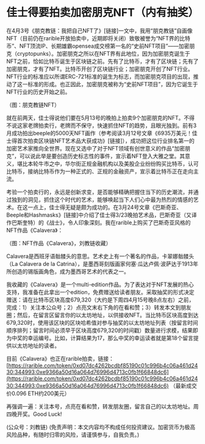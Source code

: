 # 佳士得要拍卖加密朋克NFT（内有抽奖）

在4月3号《朋克教链：我把自己NFT了》\[链接\]一文中，我用“朋克教链”自画像NFT（目前仍在rarible开放拍卖中，近期即将关闭）致敬被誉为“NFT界的比特币”、NFT顶流IP、长期雄霸opensea成交榜第一名的“史前NFT项目”——加密朋克（cryptopunks）。加密朋克之所以在NFT界有此地位，因为加密朋克诞生于NFT之前，恰如比特币诞生于区块链之前。先有了比特币，才有了区块链；先有了加密朋克，才有了NFT。比特币开创了区块链行业；加密朋克开创了NFT行业。NFT行业的标准应以所谓ERC-721标准的诞生为标志，而加密朋克项目的出现，推动了这一标准的形成。也正因此，加密朋克被称为“史前NFT项目”，因为它诞生于NFT行业的历史开始之前。

（图：朋克教链NFT）

就在前两天，佳士得说他们要在5月13号的晚拍上拍卖9个加密朋克的NFT。不得不说这家老牌拍卖行，老牌而不保守，快速抓住NFT的趋势，且眼光独到。前有3月成功拍出beeple的5000天NFT画作（参考阅读3月12号文章《6935万美元！佳士得首次拍卖区块链NFT艺术品大获成功》\[链接\]），成功把这位行业排名第一的加密艺术家推向全世界。现在又选中了对于NFT领域有创世意义的作品“加密朋克”，可以说此举是要创造历史标志性的事件，宣示着NFT登入大雅之堂。其意义，堪比本轮牛市之中，华尔街正规金融机构以及美股企业纷纷购买比特币，认可比特币，接纳比特币作为一种正式的、正规的金融资产，宣示着比特币正在走向主流。

考验一个拍卖行的，永远是创新求变，是否能够精确把握住当下的历史潮流，并通过独到的洞见，抓住这个时代的艺术，能够唤起当下人们心中最为热烈的情感的艺术。在这一点上，佳士得无疑是颇为成功的。在3月24号文章《巴斯奇亚、Beeple和Hashmasks》\[链接\]中介绍了佳士得3/23晚拍艺术品，巴斯奇亚（又译作巴斯奎特）的《战士》，令人印象深刻。我在rarible上购买了巴斯奇亚风格的NFT作品《Calavera》：

（图：NFT作品《Calavera》，刘教链收藏）

Calavera是西班牙语骷髅头的意思。艺术史上有一个著名的作品，卡翠娜骷髅头（La Calavera de la Catrina），是墨西哥刻版画家何塞·瓜达卢佩·波萨达于1913年所创造的锡版画角色，成为墨西哥艺术的代表之一。

我收藏的《Calavera》是一个multi-edition作品。为了表达对于NFT发展的热心支持，我准备在此拿出一个edition，免费赠送给读者朋友。采取抽奖的形式决定赠送：请在比特币区块高度679,320（大约是下周四4月15号晚8点左右）之前，完成：1）关注本公众号；2）点亮文末右下角的在看和赞；3）转发本文到朋友圈；然后，在留言区留言你的以太坊地址，以供接收NFT。当比特币区块高度到达679,320时，使用该区块的区块哈希值对参与抽奖的以太坊地址列表（按留言时间顺序排列；留言时间必须早于区块高度679,320的时间戳）数量进行求模，结果即为中奖的幸运编号。比如，计算结果为17，那么中奖的幸运读者就是第18个留言提供以太坊地址的读者。

目前《Calavera》也正在rarible拍卖，链接：[https://rarible.com/token/0xd07dc4262bcdbf85190c01c996b4c06a461d2430:344993:0xe9366a50d16a064d76996d4713c0fb1f66848dc6](https://rarible.com/token/0xd07dc4262bcdbf85190c01c996b4c06a461d2430:344993:0xe9366a50d16a064d76996d4713c0fb1f66848dc6) （最新成交价0.096 ETH约200美元）

再强调一遍：关注本号，点亮在看和赞，转发朋友圈，留言自己的以太坊地址。周四晚开奖。Good Luck!

\(公众号：刘教链\)  \(免责声明：本文内容均不构成任何投资建议。加密货币为极高风险品种，有随时归零的风险，请谨慎参与，自我负责。\)

